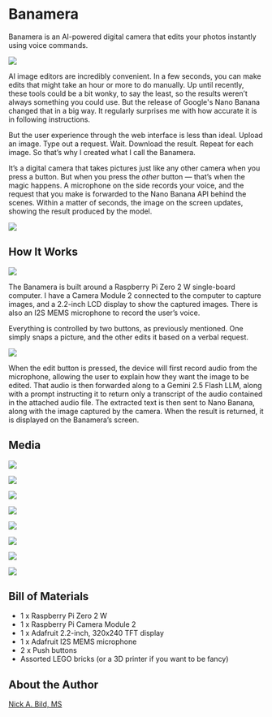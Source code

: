# Banamera

Banamera is an AI-powered digital camera that edits your photos instantly using voice commands.

![](https://raw.githubusercontent.com/nickbild/banamera/refs/heads/main/media/back_angle_sm.jpg)

AI image editors are incredibly convenient. In a few seconds, you can make edits that might take an hour or more to do manually. Up until recently, these tools could be a bit wonky, to say the least, so the results weren’t always something you could use. But the release of Google's Nano Banana changed that in a big way. It regularly surprises me with how accurate it is in following instructions.

But the user experience through the web interface is less than ideal. Upload an image. Type out a request. Wait. Download the result. Repeat for each image. So that’s why I created what I call the Banamera.

It’s a digital camera that takes pictures just like any other camera when you press a button. But when you press the *other* button — that’s when the magic happens. A microphone on the side records your voice, and the request that you make is forwarded to the Nano Banana API behind the scenes. Within a matter of seconds, the image on the screen updates, showing the result produced by the model.

![](https://raw.githubusercontent.com/nickbild/banamera/refs/heads/main/media/front_angle_sm.jpg)

## How It Works

![](https://raw.githubusercontent.com/nickbild/banamera/refs/heads/main/media/prototype_sm.jpg)

The Banamera is built around a Raspberry Pi Zero 2 W single-board computer. I have a Camera Module 2 connected to the computer to capture images, and a 2.2-inch LCD display to show the captured images. There is also an I2S MEMS microphone to record the user’s voice.

Everything is controlled by two buttons, as previously mentioned. One simply snaps a picture, and the other edits it based on a verbal request.

![](https://raw.githubusercontent.com/nickbild/banamera/refs/heads/main/media/banamera.jpg)

When the edit button is pressed, the device will first record audio from the microphone, allowing the user to explain how they want the image to be edited. That audio is then forwarded along to a Gemini 2.5 Flash LLM, along with a prompt instructing it to return only a transcript of the audio contained in the attached audio file. The extracted text is then sent to Nano Banana, along with the image captured by the camera. When the result is returned, it is displayed on the Banamera’s screen.

## Media

![](https://raw.githubusercontent.com/nickbild/banamera/refs/heads/main/media/back_off_sm.jpg)

![](https://raw.githubusercontent.com/nickbild/banamera/refs/heads/main/media/back_close_sm.jpg)

![](https://raw.githubusercontent.com/nickbild/banamera/refs/heads/main/media/front_close_sm.jpg)

![](https://raw.githubusercontent.com/nickbild/banamera/refs/heads/main/media/front_unchanged_sm.jpg)

![](https://raw.githubusercontent.com/nickbild/banamera/refs/heads/main/media/moon_fig_clear_sm.jpg)

![](https://raw.githubusercontent.com/nickbild/banamera/refs/heads/main/media/moon_screen_clear_sm.jpg)

![](https://raw.githubusercontent.com/nickbild/banamera/refs/heads/main/media/side_angle_sm.jpg)

![](https://raw.githubusercontent.com/nickbild/banamera/refs/heads/main/media/generated_image.moon.png)

## Bill of Materials

- 1 x Raspberry Pi Zero 2 W
- 1 x Raspberry Pi Camera Module 2
- 1 x Adafruit 2.2-inch, 320x240 TFT display
- 1 x Adafruit I2S MEMS microphone
- 2 x Push buttons
- Assorted LEGO bricks (or a 3D printer if you want to be fancy)

## About the Author

[Nick A. Bild, MS](https://nickbild79.firebaseapp.com/#!/)
